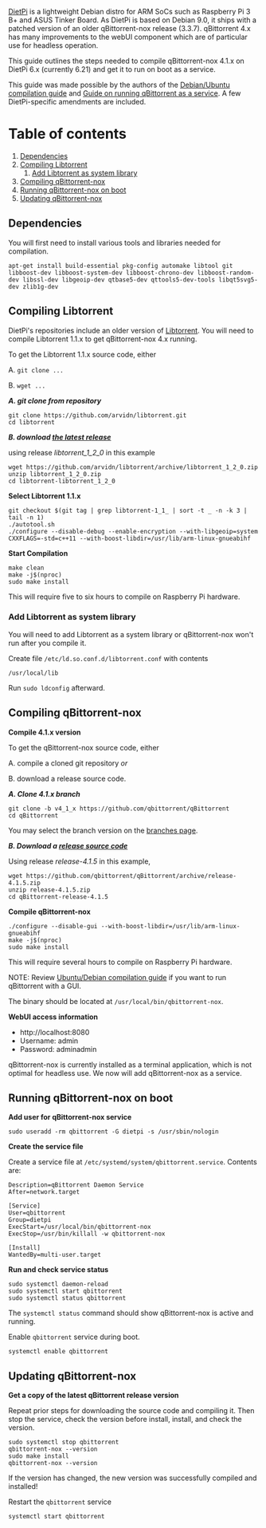 [DietPi](https://dietpi.com/ "DietPi Homepage") is a lightweight Debian distro for ARM SoCs such as Raspberry Pi 3 B+ and ASUS Tinker Board. As DietPi is based on Debian 9.0, it ships with a patched version of an older qBittorrent-nox release (3.3.7). qBittorrent 4.x has many improvements to the webUI component which are of particular use for headless operation. 

This guide outlines the steps needed to compile qBittorrent-nox 4.1.x on DietPi 6.x (currently 6.21) and get it to run on boot as a service.  

This guide was made possible by the authors of the [Debian/Ubuntu compilation guide](https://github.com/qbittorrent/qBittorrent/wiki/Compiling-qBittorrent-on-Debian-and-Ubuntu "Debian/Ubuntu compilation guide") and [Guide on running qBittorrent as a service](https://github.com/qbittorrent/qBittorrent/wiki/Setting-up-qBittorrent-on-Ubuntu-server-as-daemon-with-Web-interface-(15.04-and-newer) "Guide on running qBittorrent as a service"). A few DietPi-specific amendments are included. 
    
# Table of contents
1. [Dependencies](#dependencies)
2. [Compiling Libtorrent](#libtorrent)
    1. [Add Libtorrent as system library](#systemlibrary)
3. [Compiling qBittorrent-nox](#qbittorrentnox)
4. [Running qBittorrent-nox on boot](#onboot)
5. [Updating qBittorrent-nox](#upqbt)

## Dependencies <a name="dependencies"></a>
You will first need to install various tools and libraries needed for compilation. 

`apt-get install build-essential pkg-config automake libtool git libboost-dev libboost-system-dev libboost-chrono-dev libboost-random-dev libssl-dev libgeoip-dev qtbase5-dev qttools5-dev-tools libqt5svg5-dev zlib1g-dev`

## Compiling Libtorrent <a name="libtorrent"></a>
DietPi's repositories include an older version of [Libtorrent](https://libtorrent.org/ "Libtorrent"). You will need to compile Libtorrent 1.1.x to get qBittorrent-nox 4.x running. 

To get the Libtorrent 1.1.x source code, either

A. `git clone ...`

B. `wget ...`

***A. git clone from repository***

~~~~
git clone https://github.com/arvidn/libtorrent.git
cd libtorrent
~~~~~

***B. download [the latest release](https://github.com/arvidn/libtorrent/releases)***

using release *libtorrent_1_2_0* in this example
~~~~~
wget https://github.com/arvidn/libtorrent/archive/libtorrent_1_2_0.zip
unzip libtorrent_1_2_0.zip
cd libtorrent-libtorrent_1_2_0
~~~~~


**Select Libtorrent 1.1.x**

~~~~
git checkout $(git tag | grep libtorrent-1_1_ | sort -t _ -n -k 3 | tail -n 1)
./autotool.sh
./configure --disable-debug --enable-encryption --with-libgeoip=system CXXFLAGS=-std=c++11 --with-boost-libdir=/usr/lib/arm-linux-gnueabihf 
~~~~~

**Start Compilation**

~~~~
make clean
make -j$(nproc)
sudo make install
~~~~~

This will require five to six hours to compile on Raspberry Pi hardware.

### Add Libtorrent as system library <a name="systemlibrary"></a>

You will need to add Libtorrent as a system library or qBittorrent-nox won't run after you compile it.

Create file `/etc/ld.so.conf.d/libtorrent.conf` with contents

~~~~~
/usr/local/lib
~~~~~

Run `sudo ldconfig` afterward.

##  Compiling qBittorrent-nox <a name="qbittorrentnox"></a>

**Compile 4.1.x version**

To get the qBittorrent-nox source code, either

A. compile a cloned git repository _or_

B. download a release source code.

***A. Clone 4.1.x branch***

~~~~
git clone -b v4_1_x https://github.com/qbittorrent/qBittorrent
cd qBittorrent
~~~~~

You may select the branch version on the [branches page](https://github.com/qbittorrent/qBittorrent/branches). 

***B. Download a [release source code](https://github.com/qbittorrent/qBittorrent/releases)***

Using release *release-4.1.5* in this example,

~~~~
wget https://github.com/qbittorrent/qBittorrent/archive/release-4.1.5.zip
unzip release-4.1.5.zip
cd qBittorrent-release-4.1.5
~~~~~

**Compile qBittorrent-nox**

~~~~
./configure --disable-gui --with-boost-libdir=/usr/lib/arm-linux-gnueabihf
make -j$(nproc)
sudo make install
~~~~~

This will require several hours to compile on Raspberry Pi hardware.

NOTE: Review [Ubuntu/Debian compilation guide](https://github.com/qbittorrent/qBittorrent/wiki/Compiling-qBittorrent-on-Debian-and-Ubuntu#Compiling_qBittorrent_with_the_GUI) if you want to run qBittorrent with a GUI.

The binary should be located at `/usr/local/bin/qbittorrent-nox`.

**WebUI access information**
* http://localhost:8080
* Username: admin
* Password: adminadmin

qBittorrent-nox is currently installed as a terminal application, which is not optimal for headless use. We now will add qBittorrent-nox as a service.

##  Running qBittorrent-nox on boot <a name="onboot"></a>

**Add user for qBittorrent-nox service**

~~~~
sudo useradd -rm qbittorrent -G dietpi -s /usr/sbin/nologin
~~~~

**Create the service file**

Create a service file at `/etc/systemd/system/qbittorrent.service`.  Contents are:
~~~~
Description=qBittorrent Daemon Service
After=network.target

[Service]
User=qbittorrent
Group=dietpi
ExecStart=/usr/local/bin/qbittorrent-nox
ExecStop=/usr/bin/killall -w qbittorrent-nox

[Install]
WantedBy=multi-user.target
~~~~~   
**Run and check service status**
~~~~
sudo systemctl daemon-reload
sudo systemctl start qbittorrent
sudo systemctl status qbittorrent
~~~~~

The `systemctl status` command should show qBittorrent-nox is active and running.

Enable `qbittorrent` service during boot.

~~~~
systemctl enable qbittorrent
~~~~~

## Updating qBittorrent-nox <a name="upqbt"></a>

**Get a copy of the latest qBittorrent release version**

Repeat prior steps for downloading the source code and compiling it.  Then stop the service, check the version before install, install, and check the version.

~~~~
sudo systemctl stop qbittorrent
qbittorrent-nox --version
sudo make install
qbittorrent-nox --version
~~~~

If the version has changed, the new version was successfully compiled and installed!

Restart the `qbittorrent` service

~~~~
systemctl start qbittorrent
~~~~